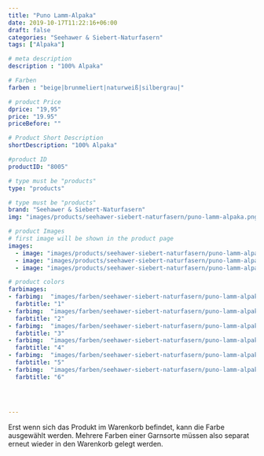 ```yaml
---
title: "Puno Lamm-Alpaka"
date: 2019-10-17T11:22:16+06:00
draft: false
categories: "Seehawer & Siebert-Naturfasern"
tags: ["Alpaka"]

# meta description
description : "100% Alpaka"

# Farben
farben : "beige|brunmeliert|naturweiß|silbergrau|"

# product Price
dprice: "19,95"
price: "19.95"
priceBefore: ""

# Product Short Description
shortDescription: "100% Alpaka"

#product ID
productID: "8005"

# type must be "products"
type: "products"

# type must be "products"
brand: "Seehawer & Siebert-Naturfasern"
img: "images/products/seehawer-siebert-naturfasern/puno-lamm-alpaka.png"   

# product Images
# first image will be shown in the product page
images:
  - image: "images/products/seehawer-siebert-naturfasern/puno-lamm-alpaka.png"  
  - image: "images/products/seehawer-siebert-naturfasern/puno-lamm-alpaka.png"  
  - image: "images/products/seehawer-siebert-naturfasern/puno-lamm-alpaka.png"  

# product colors
farbimages:
- farbimg:  "images/farben/seehawer-siebert-naturfasern/puno-lamm-alpaka/1.png"	
  farbtitle: "1"
- farbimg:  "images/farben/seehawer-siebert-naturfasern/puno-lamm-alpaka/2.png"	
  farbtitle: "2"
- farbimg:  "images/farben/seehawer-siebert-naturfasern/puno-lamm-alpaka/3.png"	
  farbtitle: "3"
- farbimg:  "images/farben/seehawer-siebert-naturfasern/puno-lamm-alpaka/4.png"	
  farbtitle: "4"
- farbimg:  "images/farben/seehawer-siebert-naturfasern/puno-lamm-alpaka/5.png"	
  farbtitle: "5"
- farbimg:  "images/farben/seehawer-siebert-naturfasern/puno-lamm-alpaka/6.png"	
  farbtitle: "6"




---
```


Erst wenn sich das Produkt im Warenkorb befindet, kann die Farbe ausgewählt werden.
Mehrere Farben einer Garnsorte müssen also separat erneut wieder in den Warenkorb gelegt werden.
